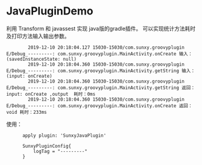 # JavaPluginDemo
 利用 Transform 和 javassest 实现 java版的gradle插件。
可以实现统计方法耗时及打印方法输入输出参数。

            2019-12-10 20:18:04.127 15030-15030/com.sunxy.groovyplugin E/Debug_---------: com.sunxy.groovyplugin.MainActivity.onCreate 输入：(savedInstanceState: null)
            2019-12-10 20:18:04.360 15030-15030/com.sunxy.groovyplugin E/Debug_---------: com.sunxy.groovyplugin.MainActivity.getString 输入：(input: onCreate)
            2019-12-10 20:18:04.360 15030-15030/com.sunxy.groovyplugin E/Debug_---------: com.sunxy.groovyplugin.MainActivity.getString 返回：input: onCreate ,output  耗时：0ms
            2019-12-10 20:18:04.360 15030-15030/com.sunxy.groovyplugin E/Debug_---------: com.sunxy.groovyplugin.MainActivity.onCreate 返回：void 耗时：233ms


使用：

          apply plugin: 'SunxyJavaPlugin'

          SunxyPluginConfig{
              logTag = "---------"
          }
